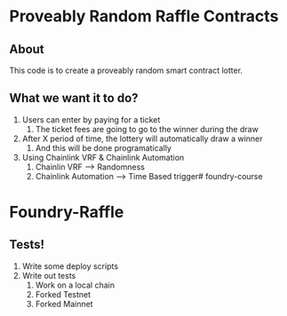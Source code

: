 # Proveably Random Raffle Contracts

## About

This code is to create a proveably random smart contract lotter.

## What we want it to do?

1. Users can enter by paying for a ticket
    1. The ticket fees are going to go to the winner during the draw
2. After X period of time, the lottery will automatically draw a winner
    1. And this will be done programatically
3. Using Chainlink VRF & Chainlink Automation
    1. Chainlin VRF --> Randomness
    2. Chainlink Automation --> Time Based trigger# foundry-course
# Foundry-Raffle

## Tests!

1. Write some deploy scripts
2. Write out tests
    1. Work on a local chain
    2. Forked Testnet
    3. Forked Mainnet
